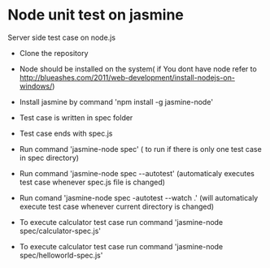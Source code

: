 Node unit test on jasmine
=========================

Server side test case on node.js

* Clone the repository
* Node should be installed on the system( if You dont have node refer to http://blueashes.com/2011/web-development/install-nodejs-on-windows/)
* Install jasmine by command 'npm install -g jasmine-node'
* Test case is written in spec folder

* Test case ends with spec.js 
* Run command 'jasmine-node spec'   ( to run if there is only one test case in spec directory)
* Run command 'jasmine-node spec --autotest' (automaticaly executes test case whenever spec.js file is changed)
* Run comand 'jasmine-node spec -autotest --watch .' (will automaticaly execute test case whenever current directory is changed)

* To execute calculator test case run command  'jasmine-node spec/calculator-spec.js'
* To execute calculator test case run command  'jasmine-node spec/helloworld-spec.js'


